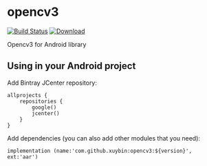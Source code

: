 # opencv3
[![Build Status](https://travis-ci.org/xuybin/opencv3.svg?branch=master)](https://travis-ci.org/xuybin/opencv3)
[![Download](https://api.bintray.com/packages/xuybin/maven/opencv3/images/download.svg) ](https://bintray.com/xuybin/maven/opencv3/_latestVersion)

Opencv3 for Android library

## Using in your Android project

Add Bintray JCenter repository:

```
allprojects {
    repositories {
        google()
        jcenter()
    }
}
```

Add dependencies (you can also add other modules that you need):

```
implementation (name:'com.github.xuybin:opencv3:${version}', ext:'aar')
```
